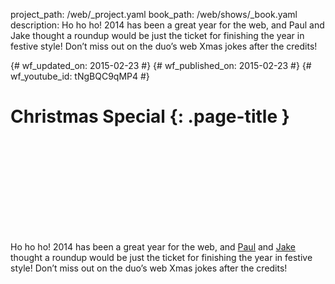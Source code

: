project_path: /web/_project.yaml
book_path: /web/shows/_book.yaml
description: Ho ho ho! 2014 has been a great year for the web, and Paul and Jake thought a roundup would be just the ticket for finishing the year in festive style! Don’t miss out on the duo’s web Xmas jokes after the credits!

{# wf_updated_on: 2015-02-23 #}
{# wf_published_on: 2015-02-23 #}
{# wf_youtube_id: tNgBQC9qMP4 #}

# Christmas Special {: .page-title }


<div class="video-wrapper">
  <iframe class="devsite-embedded-youtube-video" data-video-id="tNgBQC9qMP4"
          data-autohide="1" data-showinfo="0" frameborder="0" allowfullscreen>
  </iframe>
</div>


Ho ho ho! 2014 has been a great year for the web, and [Paul](https://twitter.com/aerotwist) and [Jake](https://twitter.com/jaffathecake) thought a roundup would be just the ticket for finishing the year in festive style! Don’t miss out on the duo’s web Xmas jokes after the credits!
